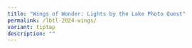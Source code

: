 ```yaml
---
title: "Wings of Wonder: Lights by the Lake Photo Quest"
permalink: /lbtl-2024-wings/
variant: tiptap
description: ""
---
```

